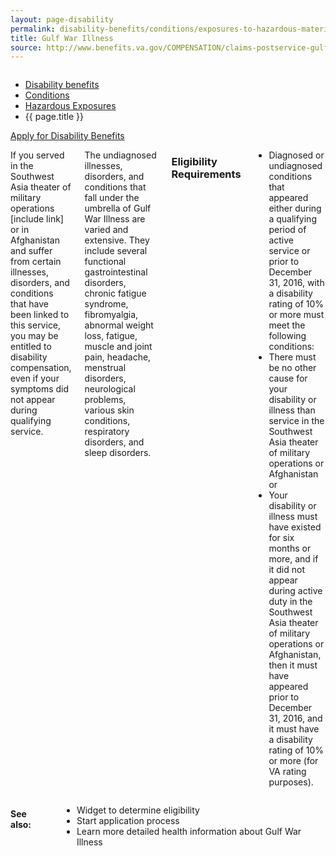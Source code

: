 ```yaml
---
layout: page-disability
permalink: disability-benefits/conditions/exposures-to-hazardous-materials/gulf-war-illness/index.html
title: Gulf War Illness
source: http://www.benefits.va.gov/COMPENSATION/claims-postservice-gulfwar.asp
---
```


<div class="splash" markdown="0">
<div class="row" markdown="0">
<div class="small-12 columns" markdown="0">

<ul class="breadcrumbs" role="menubar" aria-label="Primary">
<li class="parent"><a href="{{ site.url }}/disability-benefits/">Disability benefits</a></li>
<li class="parent"><a href="{{ site.url }}/disability-benefits/conditions/">Conditions</a></li>
<li class="parent"><a href="{{ site.url }}/disability-benefits/conditions/exposures-to-hazardous-materials/">Hazardous Exposures</a></li>
<li class="active">{{ page.title }}</li>
</ul>

</div>
</div>
</div>

<div class="main" role="main" markdown="0">

<div class="action-bar">
  <div class="row">
    <div class="small-12 columns">
      <a class="button small start" href="{{ site.url}}/disability-benefits/get/">Apply for Disability Benefits</a>
    </div>
  </div>  
</div>

<div class="section one" markdown="0">
<div class="primary" markdown="0">
<div class="row" markdown="0">
<div class="small-12 columns" markdown="1">

If you served in the Southwest Asia theater of military operations [include link] or in Afghanistan and suffer from certain illnesses, disorders, and conditions that have been linked to this service, you may be entitled to disability compensation, even if your symptoms did not appear during qualifying service.

The undiagnosed illnesses, disorders, and conditions that fall under the umbrella of Gulf War Illness are varied and extensive. They include several functional gastrointestinal disorders, chronic fatigue syndrome, fibromyalgia, abnormal weight loss, fatigue, muscle and joint pain, headache, menstrual disorders, neurological problems, various skin conditions, respiratory disorders, and sleep disorders.  

### Eligibility Requirements

- Diagnosed or undiagnosed conditions that appeared either during a qualifying period of active service or prior to December 31, 2016, with a disability rating of 10% or more must meet the following conditions:
- There must be no other cause for your disability or illness than service in the Southwest Asia theater of military operations or Afghanistan or
- Your disability or illness must have existed for six months or more, and if it did not appear during active duty in the Southwest Asia theater of military operations or Afghanistan, then it must have appeared prior to December 31, 2016, and it must have a disability rating of 10% or more (for VA rating purposes).

</div>
</div>
</div>
</div>

<div class="section secondary" markdown="0">
<div class="row" markdown="0">
<div class="small-12 columns" markdown="1">

#### See also:

- Widget to determine eligibility
- Start application process
- Learn more detailed health information about Gulf War Illness



</div>
</div>
</div>

</div>
